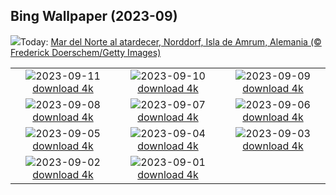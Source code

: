 ## Bing Wallpaper (2023-09)
![](https://www.bing.com/th?id=OHR.NorthSeaStairs_ES-ES7736486861_UHD.jpg&w=1000)Today: [Mar del Norte al atardecer, Norddorf, Isla de Amrum, Alemania (© Frederick Doerschem/Getty Images)](https://www.bing.com/th?id=OHR.NorthSeaStairs_ES-ES7736486861_UHD.jpg)

|      |      |      |
| :----: | :----: | :----: |
|![](https://www.bing.com/th?id=OHR.FeriaDeMurcia_ES-ES7651108908_UHD.jpg&pid=hp&w=384&h=216&rs=1&c=4)2023-09-11 [download 4k](https://www.bing.com/th?id=OHR.FeriaDeMurcia_ES-ES7651108908_UHD.jpg)|![](https://www.bing.com/th?id=OHR.WalrusSvalbard_ES-ES7420549958_UHD.jpg&pid=hp&w=384&h=216&rs=1&c=4)2023-09-10 [download 4k](https://www.bing.com/th?id=OHR.WalrusSvalbard_ES-ES7420549958_UHD.jpg)|![](https://www.bing.com/th?id=OHR.AyutthayaTemple_ES-ES7307510230_UHD.jpg&pid=hp&w=384&h=216&rs=1&c=4)2023-09-09 [download 4k](https://www.bing.com/th?id=OHR.AyutthayaTemple_ES-ES7307510230_UHD.jpg)|
|![](https://www.bing.com/th?id=OHR.BathCircus_ES-ES7093091881_UHD.jpg&pid=hp&w=384&h=216&rs=1&c=4)2023-09-08 [download 4k](https://www.bing.com/th?id=OHR.BathCircus_ES-ES7093091881_UHD.jpg)|![](https://www.bing.com/th?id=OHR.ExtremaduraDay_ES-ES4000555199_UHD.jpg&pid=hp&w=384&h=216&rs=1&c=4)2023-09-07 [download 4k](https://www.bing.com/th?id=OHR.ExtremaduraDay_ES-ES4000555199_UHD.jpg)|![](https://www.bing.com/th?id=OHR.CreteHarbor_ES-ES3706408437_UHD.jpg&pid=hp&w=384&h=216&rs=1&c=4)2023-09-06 [download 4k](https://www.bing.com/th?id=OHR.CreteHarbor_ES-ES3706408437_UHD.jpg)|
|![](https://www.bing.com/th?id=OHR.MountSegla_ES-ES3516085503_UHD.jpg&pid=hp&w=384&h=216&rs=1&c=4)2023-09-05 [download 4k](https://www.bing.com/th?id=OHR.MountSegla_ES-ES3516085503_UHD.jpg)|![](https://www.bing.com/th?id=OHR.BourgesMarsh_ES-ES3211578621_UHD.jpg&pid=hp&w=384&h=216&rs=1&c=4)2023-09-04 [download 4k](https://www.bing.com/th?id=OHR.BourgesMarsh_ES-ES3211578621_UHD.jpg)|![](https://www.bing.com/th?id=OHR.ManhattanAerial_ES-ES3067224464_UHD.jpg&pid=hp&w=384&h=216&rs=1&c=4)2023-09-03 [download 4k](https://www.bing.com/th?id=OHR.ManhattanAerial_ES-ES3067224464_UHD.jpg)|
|![](https://www.bing.com/th?id=OHR.TinyHummer_ES-ES2909315471_UHD.jpg&pid=hp&w=384&h=216&rs=1&c=4)2023-09-02 [download 4k](https://www.bing.com/th?id=OHR.TinyHummer_ES-ES2909315471_UHD.jpg)|![](https://www.bing.com/th?id=OHR.TurkeyTailMush_ES-ES2759829479_UHD.jpg&pid=hp&w=384&h=216&rs=1&c=4)2023-09-01 [download 4k](https://www.bing.com/th?id=OHR.TurkeyTailMush_ES-ES2759829479_UHD.jpg)|
